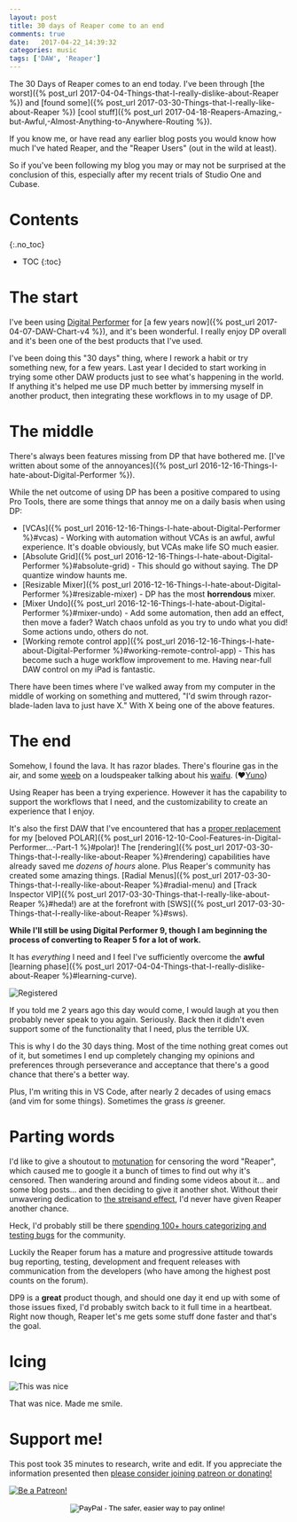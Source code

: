 ```yaml
---
layout: post
title: 30 days of Reaper come to an end
comments: true
date:   2017-04-22_14:39:32 
categories: music
tags: ['DAW', 'Reaper']
---
```


The 30 Days of Reaper comes to an end today. I've been through [the worst]({% post_url 2017-04-04-Things-that-I-really-dislike-about-Reaper %}) and [found some]({% post_url 2017-03-30-Things-that-I-really-like-about-Reaper %}) [cool stuff]({% post_url 2017-04-18-Reapers-Amazing,-but-Awful,-Almost-Anything-to-Anywhere-Routing %}).

If you know me, or have read any earlier blog posts you would know how much I've hated Reaper, and the "Reaper Users" (out in the wild at least).

So if you've been following my blog you may or may not be surprised at the conclusion of this, especially after my recent trials of Studio One and Cubase.

<!--more-->

# Contents
{:.no_toc}
* TOC
{:toc}

# The start

I've been using [Digital Performer](http://motu.com/products/software/dp) for [a few years now]({% post_url 2017-04-07-DAW-Chart-v4 %}), and it's been wonderful. I really enjoy DP overall and it's been one of the best products that I've used.

I've been doing this "30 days" thing, where I rework a habit or try something new, for a few years. Last year I decided to start working in trying some other DAW products just to see what's happening in the world. If anything it's helped me use DP much better by immersing myself in another product, then integrating these workflows in to my usage of DP.

# The middle

There's always been features missing from DP that have bothered me. [I've written about some of the annoyances]({% post_url 2016-12-16-Things-I-hate-about-Digital-Performer %}).

While the net outcome of using DP has been a positive compared to using Pro Tools, there are some things that annoy me on a daily basis when using DP:

* [VCAs]({% post_url 2016-12-16-Things-I-hate-about-Digital-Performer %}#vcas) - Working with automation without VCAs is an awful, awful experience. It's doable obviously, but VCAs make life SO much easier.
* [Absolute Grid]({% post_url 2016-12-16-Things-I-hate-about-Digital-Performer %}#absolute-grid) - This should go without saying. The DP quantize window haunts me.
* [Resizable Mixer]({% post_url 2016-12-16-Things-I-hate-about-Digital-Performer %}#resizable-mixer) - DP has the most **horrendous** mixer.
* [Mixer Undo]({% post_url 2016-12-16-Things-I-hate-about-Digital-Performer %}#mixer-undo) - Add some automation, then add an effect, then move a fader? Watch chaos unfold as you try to undo what you did! Some actions undo, others do not.
* [Working remote control app]({% post_url 2016-12-16-Things-I-hate-about-Digital-Performer %}#working-remote-control-app) - This has become such a huge workflow improvement to me. Having near-full DAW control on my iPad is fantastic.

There have been times where I've walked away from my computer in the middle of working on something and muttered, "I'd swim through razor-blade-laden lava to just have X." With X being one of the above features.

# The end

Somehow, I found the lava. It has razor blades. There's flourine gas in the air, and some [weeb](https://en.wiktionary.org/wiki/weeaboo) on a loudspeaker talking about his [waifu](https://en.wiktionary.org/wiki/waifu). (♥[Yuno](http://futurediary.wikia.com/wiki/Yuno_Gasai))

Using Reaper has been a trying experience. However it has the capability to support the workflows that I need, and the customizability to create an experience that I enjoy.

It's also the first DAW that I've encountered that has a [proper replacement](https://www.youtube.com/watch?v=hiSTeVlinAg) for my [beloved POLAR]({% post_url 2016-12-10-Cool-Features-in-Digital-Performer...-Part-1 %}#polar)! The [rendering]({% post_url 2017-03-30-Things-that-I-really-like-about-Reaper %}#rendering) capabilities have already saved me _dozens of hours_ alone. Plus Reaper's community has created some amazing things. [Radial Menus]({% post_url 2017-03-30-Things-that-I-really-like-about-Reaper %}#radial-menu) and [Track Inspector VIP]({% post_url 2017-03-30-Things-that-I-really-like-about-Reaper %}#heda!) are at the forefront with [SWS]({% post_url 2017-03-30-Things-that-I-really-like-about-Reaper %}#sws).

**While I'll still be using Digital Performer 9, though I am beginning the process of converting to Reaper 5 for a lot of work.**

It has _everything_ I need and I feel I've sufficiently overcome the **awful** [learning phase]({% post_url 2017-04-04-Things-that-I-really-dislike-about-Reaper %}#learning-curve).

![Registered](/assets/Reaper/ReaperRegister.png)

If you told me 2 years ago this day would come, I would laugh at you then probably never speak to you again. Seriously. Back then it didn't even support some of the functionality that I need, plus the terrible UX.

This is why I do the 30 days thing. Most of the time nothing great comes out of it, but sometimes I end up completely changing my opinions and preferences through perseverance and acceptance that there's a good chance that there's a better way.

Plus, I'm writing this in VS Code, after nearly 2 decades of using emacs (and vim for some things). Sometimes the grass _is_ greener.

# Parting words

I'd like to give a shoutout to [motunation](http://www.motunation.com/forum/index.php) for censoring the word "Reaper", which caused me to google it a bunch of times to find out why it's censored. Then wandering around and finding some videos about it... and some blog posts... and then deciding to give it another shot. Without their unwavering dedication to [the streisand effect](https://en.wikipedia.org/wiki/Streisand_effect), I'd never have given Reaper another chance.

Heck, I'd probably still be there [spending 100+ hours categorizing and testing bugs](http://www.motunation.com/forum/viewtopic.php?f=1&t=61937) for the community.

Luckily the Reaper forum has a mature and progressive attitude towards bug reporting, testing, development and frequent releases with communication from the developers (who have among the highest post counts on the forum).

DP9 is a **great** product though, and should one day it end up with some of those issues fixed, I'd probably switch back to it full time in a heartbeat. Right now though, Reaper let's me gets some stuff done faster and that's the goal.

# Icing

![This was nice](/assets/Reaper/ClipboardLicense.png)

That was nice. Made me smile.

# Support me!

This post took 35 minutes to research, write and edit. If you appreciate the information presented then <a href="/DonateNow/">please consider joining patreon or donating!</a>

<a href="https://www.patreon.com/bePatron?u=7465992"> <img class="patreon-button" src="/assets/Patreon.png" alt="Be a Patreon!"></a>

<form style="text-align: center;" action="https://www.paypal.com/cgi-bin/webscr" method="post" target="_top">
<input type="hidden" name="cmd" value="_s-xclick">
<input type="hidden" name="hosted_button_id" value="BR247JAZBTUJJ">
<input type="image" src="https://www.paypalobjects.com/en_US/i/btn/btn_donateCC_LG.gif" border="0" name="submit" alt="PayPal - The safer, easier way to pay online!">
<img alt="" border="0" src="https://www.paypalobjects.com/en_US/i/scr/pixel.gif" width="1" height="1">
</form>



